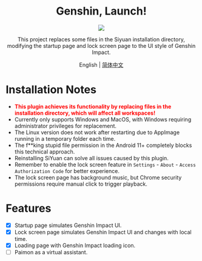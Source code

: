 <h1 align="center">Genshin, Launch!</h1>
<p align="center">
    <img src="https://cdn.jsdelivr.net/gh/HowcanoeWang/siyuan-genshin-launcher/cover.png">
</p>

<div align="center">
This project replaces some files in the Siyuan installation directory, modifying the startup page and lock screen page to the UI style of Genshin Impact.

English | [简体中文](https://github.com/HowcanoeWang/siyuan-genshin-launcher/blob/main/README.md)

</div>

# Installation Notes

* <b style='color:red'>This plugin achieves its functionality by replacing files in the installation directory, which will affect all workspaces!</b>
* Currently only supports Windows and MacOS, with Windows requiring administrator privileges for replacement.
* The Linux version does not work after restarting due to AppImage running in a temporary folder each time.
* The f\*\*king stupid file permission in the Android 11+ completely blocks this technical approach.
* Reinstalling SiYuan can solve all issues caused by this plugin.
* Remember to enable the lock screen feature in `Settings` - `About` - `Access Authorization Code` for better experience.
* The lock screen page has background music, but Chrome security permissions require manual click to trigger playback.

# Features

* [X] Startup page simulates Genshin Impact UI.
* [X] Lock screen page simulates Genshin Impact UI and changes with local time.
* [X] Loading page with Genshin Impact loading icon.
* [ ] Paimon as a virtual assistant.
